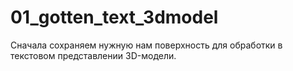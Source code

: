 # 01_gotten_text_3dmodel
Сначала сохраняем нужную нам поверхность для обработки в текстовом представлении 3D-модели.
